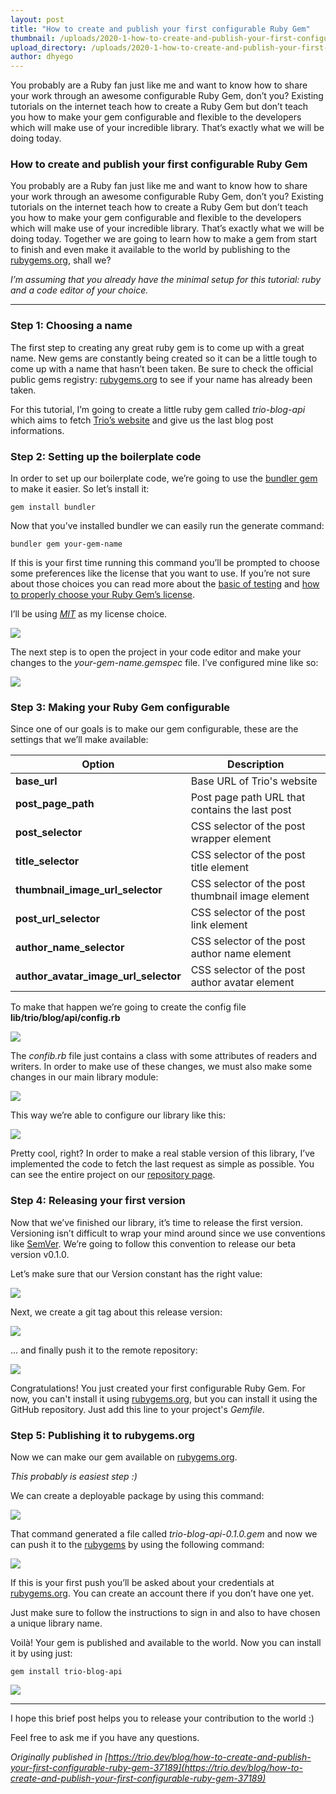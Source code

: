 ```yaml
---
layout: post
title: "How to create and publish your first configurable Ruby Gem"
thumbnail: /uploads/2020-1-how-to-create-and-publish-your-first-configurable-ruby-gem/thumb_timeline.jpg
upload_directory: /uploads/2020-1-how-to-create-and-publish-your-first-configurable-ruby-gem
author: dhyego
---
```


You probably are a Ruby fan just like me and want to know how to share your work
through an awesome configurable Ruby Gem, don’t you? Existing tutorials on the
internet teach how to create a Ruby Gem but don’t teach you how to make your gem
configurable and flexible to the developers which will make use of your
incredible library. That’s exactly what we will be doing today.

<!--more-->

### How to create and publish your first configurable Ruby Gem

You probably are a Ruby fan just like me and want to know how to share your work
through an awesome configurable Ruby Gem, don’t you? Existing tutorials on the
internet teach how to create a Ruby Gem but don’t teach you how to make your gem
configurable and flexible to the developers which will make use of your
incredible library. That’s exactly what we will be doing today. Together we are
going to learn how to make a gem from start to finish and even make it available
to the world by publishing to the [rubygems.org](https://rubygems.org/), shall
we?

*I’m assuming that you already have the minimal setup for this tutorial: ruby
and a code editor of your choice.*

*****

### Step 1: Choosing a name

The first step to creating any great ruby gem is to come up with a great name.
New gems are constantly being created so it can be a little tough to come up
with a name that hasn’t been taken. Be sure to check the official public gems
registry: [rubygems.org](https://rubygems.org/) to see if your name has already
been taken.

For this tutorial, I’m going to create a little ruby gem called *trio-blog-api*
which aims to fetch [Trio’s website](https://trio.dev/) and give us the last
blog post informations.

### Step 2: Setting up the boilerplate code

In order to set up our boilerplate code, we’re going to use the [bundler
gem](https://bundler.io/) to make it easier. So let’s install it:

```
gem install bundler
```

Now that you’ve installed bundler we can easily run the generate command:

```
bundler gem your-gem-name
```

If this is your first time running this command you’ll be prompted to choose
some preferences like the license that you want to use. If you’re not sure about
those choices you can read more about the [basic of
testing](https://thoughtbot.com/blog/back-to-basics-writing-unit-tests-first)
and [how to properly choose your Ruby Gem’s
license](https://choosealicense.com/).

I’ll be using *[
MIT](https://choosealicense.com/licenses/mit/)* as my license choice.

![](/uploads/2020-1-how-to-create-and-publish-your-first-configurable-ruby-gem/1.png)

The next step is to open the project in your code editor and make your changes
to the *your-gem-name.gemspec* file. I’ve configured mine like so:

![](/uploads/2020-1-how-to-create-and-publish-your-first-configurable-ruby-gem/2.png)

### Step 3: Making your Ruby Gem configurable

Since one of our goals is to make our gem configurable, these are the settings
that we’ll make available:

| Option                               | Description                                      |
| ------------------------------------ | ------------------------------------------------ |
| **base_url**                         | Base URL of Trio's website                       |
| **post_page_path**                   | Post page path URL that contains the last post   |
| **post_selector**                    | CSS selector of the post wrapper element         |
| **title_selector**                   | CSS selector of the post title element           |
| **thumbnail_image_url_selector**     | CSS selector of the post thumbnail image element |
| **post_url_selector**                | CSS selector of the post link element            |
| **author_name_selector**             | CSS selector of the post author name element     |
| **author_avatar_image_url_selector** | CSS selector of the post author avatar element   |

To make that happen we’re going to create the config file
**lib/trio/blog/api/config.rb**

![](/uploads/2020-1-how-to-create-and-publish-your-first-configurable-ruby-gem/3.png)

The *confib.rb* file just contains a class with some attributes of readers and
writers. In order to make use of these changes, we must also make some changes
in our main library module:

![](/uploads/2020-1-how-to-create-and-publish-your-first-configurable-ruby-gem/4.png)

This way we’re able to configure our library like this:

![](/uploads/2020-1-how-to-create-and-publish-your-first-configurable-ruby-gem/5.png)

Pretty cool, right? In order to make a real stable version of this library, I’ve
implemented the code to fetch the last request as simple as possible. You can
see the entire project on our [repository
page](https://github.com/usetrio/trio-blog-api).

### Step 4: Releasing your first version

Now that we’ve finished our library, it’s time to release the first version.
Versioning isn’t difficult to wrap your mind around since we use conventions
like [SemVer](https://semver.org/). We’re going to follow this convention to
release our beta version v0.1.0.

Let’s make sure that our Version constant has the right value:

![](/uploads/2020-1-how-to-create-and-publish-your-first-configurable-ruby-gem/6.png)

Next, we create a git tag about this release version:

![](/uploads/2020-1-how-to-create-and-publish-your-first-configurable-ruby-gem/7.png)

… and finally push it to the remote repository:

![](/uploads/2020-1-how-to-create-and-publish-your-first-configurable-ruby-gem/8.png)

Congratulations! You just created your first configurable Ruby Gem. For now, you
can't install it using [rubygems.org](https://rubygems.org), but you can install
it using the GitHub repository. Just add this line to your project's *Gemfile*.


### Step 5: Publishing it to rubygems.org

Now we can make our gem available on [rubygems.org](https://rubygems.org).

*This probably is easiest step :)*

We can create a deployable package by using this command:

![](/uploads/2020-1-how-to-create-and-publish-your-first-configurable-ruby-gem/9.png)

That command generated a file called *trio-blog-api-0.1.0.gem* and now we can
push it to the [rubygems](https://rubygems.org) by using the following command:

![](/uploads/2020-1-how-to-create-and-publish-your-first-configurable-ruby-gem/10.png)

If this is your first push you’ll be asked about your credentials at[
rubygems.org](https://rubygems.org). You can create an account there if you
don’t have one yet.

Just make sure to follow the instructions to sign in and also to have chosen a
unique library name.

Voilà! Your gem is published and available to the world. Now you can install it
by using just:

```
gem install trio-blog-api
```

![](/uploads/2020-1-how-to-create-and-publish-your-first-configurable-ruby-gem/11.gif)

*****

I hope this brief post helps you to release your contribution to the world :)

Feel free to ask me if you have any questions.

*Originally published in [https://trio.dev/blog/how-to-create-and-publish-your-first-configurable-ruby-gem-37189](https://trio.dev/blog/how-to-create-and-publish-your-first-configurable-ruby-gem-37189)*